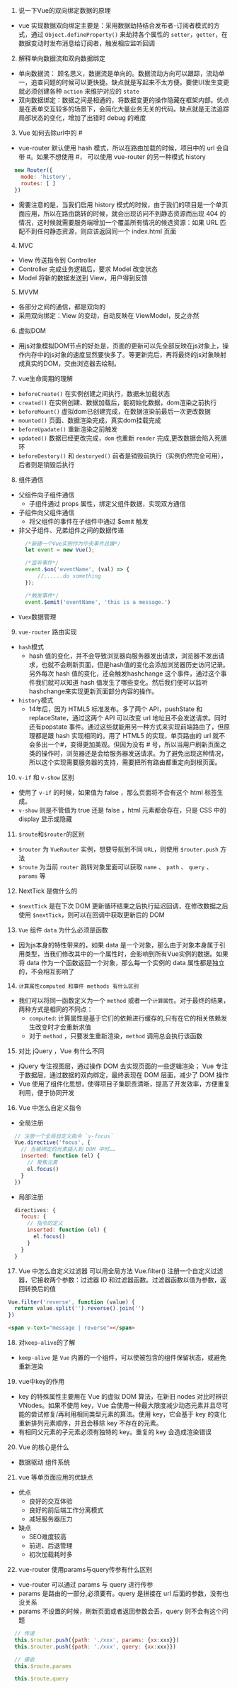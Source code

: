 1. 说一下Vue的双向绑定数据的原理
  - vue 实现数据双向绑定主要是：采用数据劫持结合发布者-订阅者模式的方式，通过 `Object.defineProperty()` 来劫持各个属性的 `setter`，`getter`，在数据变动时发布消息给订阅者，触发相应监听回调

2. 解释单向数据流和双向数据绑定
  - 单向数据流： 顾名思义，数据流是单向的。数据流动方向可以跟踪，流动单一，追查问题的时候可以更快捷。缺点就是写起来不太方便。要使UI发生变更就必须创建各种 `action` 来维护对应的 `state`
  - 双向数据绑定：数据之间是相通的，将数据变更的操作隐藏在框架内部。优点是在表单交互较多的场景下，会简化大量业务无关的代码。缺点就是无法追踪局部状态的变化，增加了出错时 debug 的难度

3. Vue 如何去除url中的 #
  - vue-router 默认使用 hash 模式，所以在路由加载的时候，项目中的 url 会自带 #。如果不想使用 #， 可以使用 vue-router 的另一种模式 history
  ```js
    new Router({
      mode: 'history',
      routes: [ ]
    })
  ```
  - 需要注意的是，当我们启用 history 模式的时候，由于我们的项目是一个单页面应用，所以在路由跳转的时候，就会出现访问不到静态资源而出现 404 的情况，这时候就需要服务端增加一个覆盖所有情况的候选资源：如果 URL 匹配不到任何静态资源，则应该返回同一个 index.html 页面

4. MVC
  - View 传送指令到 Controller
  - Controller 完成业务逻辑后，要求 Model 改变状态
  - Model 将新的数据发送到 View，用户得到反馈

5. MVVM
  - 各部分之间的通信，都是双向的
  - 采用双向绑定：View 的变动，自动反映在 ViewModel，反之亦然

6. 虚拟DOM
  - 用js对象模拟DOM节点的好处是，页面的更新可以先全部反映在js对象上，操作内存中的js对象的速度显然要快多了。等更新完后，再将最终的js对象映射成真实的DOM，交由浏览器去绘制。

7. vue生命周期的理解
  - `beforeCreate()` 在实例创建之间执行，数据未加载状态
  - `created()` 在实例创建、数据加载后，能初始化数据，dom渲染之前执行
  - `beforeMount()` 虚拟dom已创建完成，在数据渲染前最后一次更改数据
  - `mounted()` 页面、数据渲染完成，真实dom挂载完成
  - `beforeUpadate()` 重新渲染之前触发
  - `updated()` 数据已经更改完成，`dom` 也重新 `render` 完成,更改数据会陷入死循环
  - `beforeDestory()` 和 `destoryed()` 前者是销毁前执行（实例仍然完全可用），后者则是销毁后执行

8. 组件通信
  - 父组件向子组件通信
    + 子组件通过 props 属性，绑定父组件数据，实现双方通信
  - 子组件向父组件通信
    + 将父组件的事件在子组件中通过 $emit 触发
  - 非父子组件、兄弟组件之间的数据传递
    ```js
      /*新建一个Vue实例作为中央事件总嫌*/
      let event = new Vue();

      /*监听事件*/
      event.$on('eventName', (val) => {
          //......do something
      });

      /*触发事件*/
      event.$emit('eventName', 'this is a message.')
    ```
  - `Vuex`数据管理

9. `vue-router` 路由实现
  + `hash`模式
    -  hash 值的变化，并不会导致浏览器向服务器发出请求，浏览器不发出请求，也就不会刷新页面，但是hash值的变化会添加浏览器历史访问记录。另外每次 hash 值的变化，还会触发hashchange 这个事件，通过这个事件我们就可以知道 hash 值发生了哪些变化。然后我们便可以监听hashchange来实现更新页面部分内容的操作。
  + `history`模式
    - 14年后，因为 HTML5 标准发布。多了两个 API，pushState 和 replaceState，通过这两个 API 可以改变 url 地址且不会发送请求。同时还有popstate 事件。通过这些就能用另一种方式来实现前端路由了，但原理都是跟 hash 实现相同的。用了 HTML5 的实现，单页路由的 url 就不会多出一个#，变得更加美观。但因为没有 # 号，所以当用户刷新页面之类的操作时，浏览器还是会给服务器发送请求。为了避免出现这种情况，所以这个实现需要服务器的支持，需要把所有路由都重定向到根页面。

10. `v-if` 和 `v-show` 区别
  - 使用了 `v-if` 的时候，如果值为 false ，那么页面将不会有这个 html 标签生成。
  - `v-show` 则是不管值为 true 还是 false ，html 元素都会存在，只是 CSS 中的 display 显示或隐藏

11. `$route`和`$router`的区别
  - `$router` 为 `VueRouter` 实例，想要导航到不同 `URL`，则使用 `$router.push` 方法
  - `$route` 为当前 `router` 跳转对象里面可以获取 `name` 、 `path` 、 `query` 、 `params` 等

12. NextTick 是做什么的
  - `$nextTick` 是在下次 DOM 更新循环结束之后执行延迟回调，在修改数据之后使用 `$nextTick`，则可以在回调中获取更新后的 DOM

13. `Vue` 组件 `data` 为什么必须是函数
  - 因为js本身的特性带来的，如果 data 是一个对象，那么由于对象本身属于引用类型，当我们修改其中的一个属性时，会影响到所有Vue实例的数据。如果将 data 作为一个函数返回一个对象，那么每一个实例的 data 属性都是独立的，不会相互影响了

14. `计算属性computed 和事件 methods 有什么区别`
  - 我们可以将同一函数定义为一个 `method` 或者一个`计算属性`。对于最终的结果，两种方式是相同的不同点：
    + `computed`: 计算属性是基于它们的依赖进行缓存的,只有在它的相关依赖发生改变时才会重新求值
    + 对于 `method` ，只要发生重新渲染，`method` 调用总会执行该函数

15. 对比 jQuery ，Vue 有什么不同
  - jQuery 专注视图层，通过操作 DOM 去实现页面的一些逻辑渲染； Vue 专注于数据层，通过数据的双向绑定，最终表现在 DOM 层面，减少了 DOM 操作
  - Vue 使用了组件化思想，使得项目子集职责清晰，提高了开发效率，方便重复利用，便于协同开发

16. Vue 中怎么自定义指令
  - 全局注册
  ```js
    // 注册一个全局自定义指令 `v-focus`
    Vue.directive('focus', {
      // 当被绑定的元素插入到 DOM 中时……
      inserted: function (el) {
        // 聚焦元素
        el.focus()
      }
    })
  ```
  - 局部注册
  ```js
    directives: {
      focus: {
        // 指令的定义
        inserted: function (el) {
          el.focus()
        }
      }
    }
  ```

17. Vue 中怎么自定义过滤器
  可以用全局方法 Vue.filter() 注册一个自定义过滤器，它接收两个参数：过滤器 ID 和过滤器函数。过滤器函数以值为参数，返回转换后的值
  ```js
  Vue.filter('reverse', function (value) {
    return value.split('').reverse().join('')
  })
  ```
  ```HTML
  <span v-text="message | reverse"></span>
  ```

18. 对`keep-alive`的了解
  - `keep-alive` 是 `Vue` 内置的一个组件，可以使被包含的组件保留状态，或避免重新渲染

19. vue中key的作用
  - key 的特殊属性主要用在 Vue 的虚拟 DOM 算法，在新旧 nodes 对比时辨识 VNodes。如果不使用 key，Vue 会使用一种最大限度减少动态元素并且尽可能的尝试修复/再利用相同类型元素的算法。使用 key，它会基于 key 的变化重新排列元素顺序，并且会移除 key 不存在的元素。
  - 有相同父元素的子元素必须有独特的 key。重复的 key 会造成渲染错误

20. Vue 的核心是什么
  - 数据驱动 组件系统

21. vue 等单页面应用的优缺点
  + 优点
    - 良好的交互体验
    - 良好的前后端工作分离模式
    - 减轻服务器压力
  + 缺点
    - SEO难度较高
    - 前进、后退管理
    - 初次加载耗时多

22. vue-router 使用params与query传参有什么区别
  - vue-router 可以通过 params 与 query 进行传参
  - params 是路由的一部分,必须要有。query 是拼接在 url 后面的参数，没有也没关系
  - params 不设置的时候，刷新页面或者返回参数会丢，query 则不会有这个问题
  ```js
    // 传递
    this.$router.push({path: './xxx', params: {xx:xxx}})
    this.$router.push({path: './xxx', query: {xx:xxx}})

    // 接收
    this.$route.params

    this.$route.query
  ```
